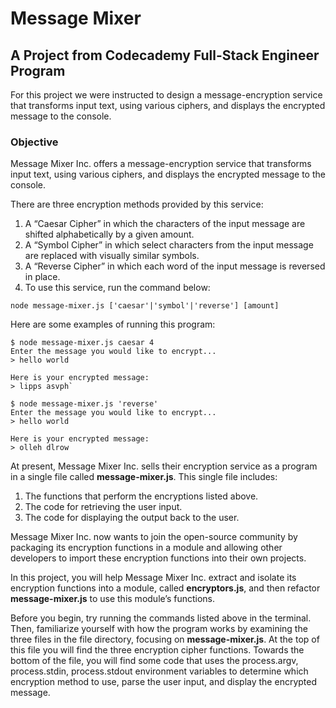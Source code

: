 # Message Mixer
## A Project from Codecademy Full-Stack Engineer Program
For this project we were instructed to design a message-encryption service that transforms input text, using various ciphers, and displays the encrypted message to the console.

### Objective

Message Mixer Inc. offers a message-encryption service that transforms input text, using various ciphers, and displays the encrypted message to the console.

There are three encryption methods provided by this service:

1. A “Caesar Cipher” in which the characters of the input message are shifted alphabetically by a given amount.
2. A “Symbol Cipher” in which select characters from the input message are replaced with visually similar symbols.
3. A “Reverse Cipher” in which each word of the input message is reversed in place.
4. To use this service, run the command below:

`node message-mixer.js ['caesar'|'symbol'|'reverse'] [amount]`

Here are some examples of running this program:

```
$ node message-mixer.js caesar 4
Enter the message you would like to encrypt...
> hello world
 
Here is your encrypted message:
> lipps asvph`
 
$ node message-mixer.js 'reverse'
Enter the message you would like to encrypt...
> hello world
 
Here is your encrypted message:
> olleh dlrow
```

At present, Message Mixer Inc. sells their encryption service as a program in a single file called **message-mixer.js**. This single file includes:

1. The functions that perform the encryptions listed above.
2. The code for retrieving the user input.
3. The code for displaying the output back to the user.

Message Mixer Inc. now wants to join the open-source community by packaging its encryption functions in a module and allowing other developers to import these encryption functions into their own projects.

In this project, you will help Message Mixer Inc. extract and isolate its encryption functions into a module, called **encryptors.js**, and then refactor **message-mixer.js** to use this module’s functions.

Before you begin, try running the commands listed above in the terminal. Then, familiarize yourself with how the program works by examining the three files in the file directory, focusing on **message-mixer.js**. At the top of this file you will find the three encryption cipher functions. Towards the bottom of the file, you will find some code that uses the process.argv, process.stdin, process.stdout environment variables to determine which encryption method to use, parse the user input, and display the encrypted message.